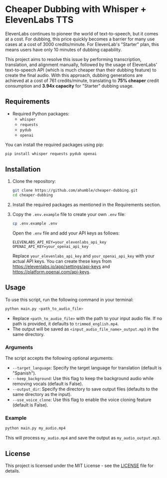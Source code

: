 # Cheaper Dubbing with Whisper + ElevenLabs TTS

ElevenLabs continues to pioneer the world of text-to-speech, but it comes at a cost. For dubbing, this price quickly becomes a barrier for many use cases at a cost of 3000 credits/minute. For ElevenLab's "Starter" plan, this means users have only 10 minutes of dubbing capability.

This project aims to resolve this issue by performing transcription, translation, and alignment manually, followed by the usage of ElevenLabs' text-to-speech API (which is much cheaper than their dubbing feature) to create the final audio. With this approach, dubbing generations are achieved at a cost of 761 credits/minute, translating to **75% cheaper** credit consumption and **3.94x capacity** for "Starter" dubbing usage. 

## Requirements
- Required Python packages:
  - `whisper`
  - `requests`
  - `pydub`
  - `openai`

You can install the required packages using pip:
```bash
pip install whisper requests pydub openai
```

## Installation
1. Clone the repository:
   ```bash
   git clone https://github.com/ahumble/cheaper-dubbing.git
   cd cheaper-dubbing
   ```
2. Install the required packages as mentioned in the Requirements section.
3. Copy the `.env.example` file to create your own `.env` file:
   ```bash
   cp .env.example .env
   ```  

   Open the `.env` file and add your API keys as follows:
   ```env
   ELEVENLABS_API_KEY=your_elevenlabs_api_key
   OPENAI_API_KEY=your_openai_api_key
   ```  

   Replace `your_elevenlabs_api_key` and `your_openai_api_key` with your actual API keys. You can create these keys from https://elevenlabs.io/app/settings/api-keys and https://platform.openai.com/api-keys.

## Usage
To use this script, run the following command in your terminal:
```bash
python main.py <path_to_audio_file>
```
- Replace `<path_to_audio_file>` with the path to your input audio file. If no path is provided, it defaults to `trimmed_english.mp4`.
- The output will be saved as `<input_audio_file_name>_output.mp3` in the same directory.

### Arguments
The script accepts the following optional arguments:

- `--target_language`: Specify the target language for translation (default is "Spanish").
- `--keep_background`: Use this flag to keep the background audio while removing vocals (default is False).
- `--output_dir`: Specify the directory to save output files (defaults to the same directory as the input).
- `--use_voice_clone`: Use this flag to enable the voice cloning feature (default is False).

### Example
```bash
python main.py my_audio.mp4
```

This will process `my_audio.mp4` and save the output as `my_audio_output.mp3`.

## License
This project is licensed under the MIT License - see the [LICENSE](LICENSE) file for details.